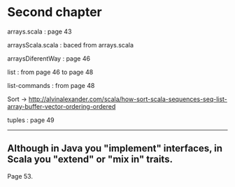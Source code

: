 # Second chapter

arrays.scala : page 43

arraysScala.scala : baced from arrays.scala

arraysDiferentWay : page 46 

list : from page 46 to page 48 

list-commands : from page 48

Sort -> http://alvinalexander.com/scala/how-sort-scala-sequences-seq-list-array-buffer-vector-ordering-ordered

tuples : page 49

---
Although in Java you "implement" interfaces, in Scala you "extend" or "mix in" traits.
---

Page 53.
